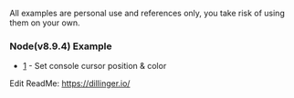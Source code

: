 
All examples are personal use and references only, you take risk of using them on your own.

### Node(v8.9.4) Example
* [1](/node/1) - Set console cursor position & color

Edit ReadMe: https://dillinger.io/
